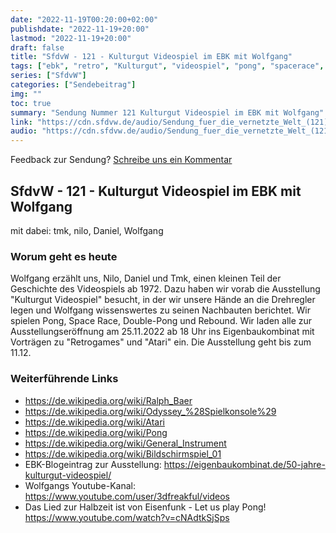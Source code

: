 ```yaml
---
date: "2022-11-19T00:20:00+02:00"
publishdate: "2022-11-19+20:00"
lastmod: "2022-11-19+20:00"
draft: false
title: "SfdvW - 121 - Kulturgut Videospiel im EBK mit Wolfgang"
tags: ["ebk", "retro", "Kulturgut", "videospiel", "pong", "spacerace", "rebound", "double-pong", "atari", "retrogames"]
series: ["SfdvW"]
categories: ["Sendebeitrag"]
img: ""
toc: true
summary: "Sendung Nummer 121 Kulturgut Videospiel im EBK mit Wolfgang"
link: "https://cdn.sfdvw.de/audio/Sendung_fuer_die_vernetzte_Welt_(121)_2022_11_19_Kulturgut_Videospiel_im_EBK_mit_Wolfgang.mp3"
audio: "https://cdn.sfdvw.de/audio/Sendung_fuer_die_vernetzte_Welt_(121)_2022_11_19_Kulturgut_Videospiel_im_EBK_mit_Wolfgang.mp3"
---
```


<div align="center" id="example"></div>
<script src="https://cdn.podlove.org/web-player/embed.js"></script>

Feedback zur Sendung?
[Schreibe uns ein Kommentar](mailto:SfdvW@radiocorax.de)

## SfdvW - 121 - Kulturgut Videospiel im EBK mit Wolfgang
mit dabei: tmk, nilo, Daniel, Wolfgang

### Worum geht es heute
Wolfgang erzählt uns, Nilo, Daniel und Tmk, einen kleinen Teil der Geschichte des Videospiels ab 1972. Dazu haben wir vorab die Ausstellung "Kulturgut Videospiel" besucht, in der wir unsere Hände an die Drehregler legen und Wolfgang wissenswertes zu seinen Nachbauten berichtet. Wir spielen Pong, Space Race, Double-Pong und Rebound. Wir laden alle zur Ausstellungseröffnung am 25.11.2022 ab 18 Uhr ins Eigenbaukombinat mit Vorträgen zu "Retrogames" und "Atari" ein. Die Ausstellung geht bis zum 11.12.

### Weiterführende Links
* https://de.wikipedia.org/wiki/Ralph_Baer
* https://de.wikipedia.org/wiki/Odyssey_%28Spielkonsole%29
* https://de.wikipedia.org/wiki/Atari
* https://de.wikipedia.org/wiki/Pong
* https://de.wikipedia.org/wiki/General_Instrument
* https://de.wikipedia.org/wiki/Bildschirmspiel_01
* EBK-Blogeintrag zur Ausstellung: https://eigenbaukombinat.de/50-jahre-kulturgut-videospiel/
* Wolfgangs Youtube-Kanal: https://www.youtube.com/user/3dfreakful/videos
* Das Lied zur Halbzeit ist von Eisenfunk - Let us play Pong! https://www.youtube.com/watch?v=cNAdtkSjSps


<script>
  podlovePlayer('#example', '/blog/sfdvw121.json');
</script>
